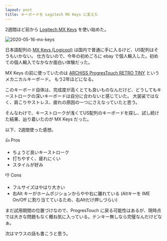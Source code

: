 ```yaml
---
layout: post
title: キーボードを Logitech MX Keys に変えた
---
```


2週間ほど前から [Logitech MX Keys](https://www.logitech.com/en-us/product/mx-keys-wireless-keyboard) を使い始めた。

![2020-05-16-mx-keys](https://user-images.githubusercontent.com/739339/147848232-4cf3f4bd-bd8f-4d52-afa3-cba7176d4778.png)

日本語配列の [MX Keys (Logicool)](https://www.logicool.co.jp/ja-jp/product/mx-keys-wireless-keyboard) は国内で普通に手に入るけど、US配列はそうもいかない。
仕方ないので、今年の初めごろに ebay で個人輸入した。初めての個人輸入でなかなか面白い体験だった。

MX Keys の前に使っていたのは [ARCHISS ProgresTouch RETRO TINY](https://www.archisite.co.jp/products/archiss/progres-touch/retro-tiny-en/) というメカニカルキーボード。
もう2年ほどになる。

このキーボード自体は、完成度が高くとても良いものなんだけど、どうしてもキーストロークの深いキーボードは自分に合わないと感じていた。
大袈裟ではなく、肩こりやストレス、疲れの原因の一つにさえなっていたと思う。

そんなわけで、キーストロークが浅くてUS配列のキーボードを探し、試し続けた結果、辿り着いたのが MX Keys だった。

以下、2週間使った感想。

:+1: Pros

- ちょうど良いキーストローク
- 打ちやすく、疲れにくい
- スタイルが好み

:-1: Cons

- フルサイズはやはり大きい
- 右Alt キーがホームポジションからやや右に離れている (Altキーを IME On/Off に割り当てているため、右Altだけ押しづらい)

まだ試用期間の位置づけなので、ProgresTouch に戻る可能性はあるが、現時点では大きな問題もなく概ね気に入っている。テンキー無しなら完璧なんだけどなぁ。

次はマウスの話も書こうと思う。
